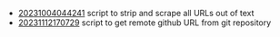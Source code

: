 - [20231004044241](/zet/20231004044241/README.md) script to strip and scrape all URLs out of text
- [20231112170729](/zet/20231112170729/README.md) script to get remote github URL from git repository
